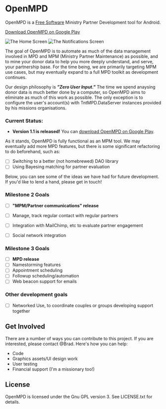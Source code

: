 OpenMPD
=======

OpenMPD is a [Free Software](https://en.wikipedia.org/wiki/Free_software) Ministry Partner Development tool for Android.

[Download OpenMPD on Google Play](https://play.google.com/store/apps/details?id=net.bradmont.openmpd)

![The Home Screen](http://i.imgur.com/QnmSgALl.png)
![The Notifications Screen](http://i.imgur.com/Eh2PUmwl.png)

The goal of OpenMPD is to automate as much of the data management involved in
MPD and MPM (Ministry Partner Maintenance) as possible, and to mine your donor
data to help you more deeply understand, and serve, your partnership base. For
the time being, we are primarily targeting MPM use cases, but may eventually expand 
to a full MPD toolkit as development continues.

Our design philosophy is ***"Zero User Input."*** The time we spend
anaysing donor data is much better done by a computer, so OpenMPD aims to
eliminate as much of this work as possible. The only exception is to configure the 
user's account(s) with TntMPD.DataServer instances provided by his missions 
organisations.



### Current Status:
- **Version 1.1 is released!** You can [download OpenMPD on Google Play](https://play.google.com/store/apps/details?id=net.bradmont.openmpd).

As it stands, OpenMPD is fully functional as an MPM tool. We may eventually add more MPD features, but there is some significant refactoring to do beforehand, such as:
- [ ] Switching to a better (not homebrewed) DAO library
- [ ] Using Bayesing matching for partner evaluation

Below, you can see some of the ideas we have had for future development. If you'd like to lend a hand, please get in touch!

### Milestone 2 Goals
- [ ] **"MPM/Partner communications" release**
- [ ] Manage, track regular contact with regular partners
- [ ] Integration with MailChimp, etc to evaluate partner engagement
- [ ] Social network integration
    

### Milestone 3 Goals
- [ ] **MPD release**
- [ ] Namestorming features
- [ ] Appointment scheduling
- [ ] Followup scheduling/automation
- [ ] Web beacon support for emails

### Other development goals
- [ ] Networked Use, to coordinate couples or groups developing support together

Get Involved
------------
There are a number of ways you can contribute to this project. If you are 
interested, please contact @Brad. Here's how you can help:
- Code
- Graphics assets/UI design work
- User testing
- Financial support (I'm a missionary too!)

License
-------
OpenMPD is licensed under the Gnu GPL version 3. See LICENSE.txt for details. 

